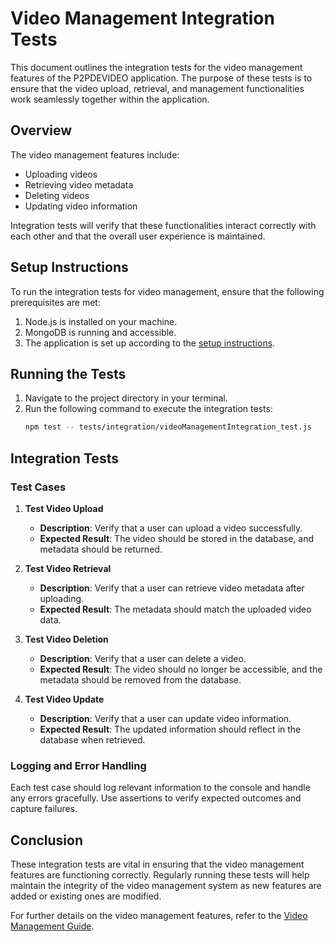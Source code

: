 # Video Management Integration Tests

This document outlines the integration tests for the video management features of the P2PDEVIDEO application. The purpose of these tests is to ensure that the video upload, retrieval, and management functionalities work seamlessly together within the application.

## Overview

The video management features include:
- Uploading videos
- Retrieving video metadata
- Deleting videos
- Updating video information

Integration tests will verify that these functionalities interact correctly with each other and that the overall user experience is maintained.

## Setup Instructions

To run the integration tests for video management, ensure that the following prerequisites are met:
1. Node.js is installed on your machine.
2. MongoDB is running and accessible.
3. The application is set up according to the [setup instructions](./video_management_guide.md).

## Running the Tests

1. Navigate to the project directory in your terminal.
2. Run the following command to execute the integration tests:
   ```bash
   npm test -- tests/integration/videoManagementIntegration_test.js
   ```

## Integration Tests

### Test Cases

1. **Test Video Upload**  
   - **Description**: Verify that a user can upload a video successfully.
   - **Expected Result**: The video should be stored in the database, and metadata should be returned.

2. **Test Video Retrieval**  
   - **Description**: Verify that a user can retrieve video metadata after uploading.
   - **Expected Result**: The metadata should match the uploaded video data.

3. **Test Video Deletion**  
   - **Description**: Verify that a user can delete a video.
   - **Expected Result**: The video should no longer be accessible, and the metadata should be removed from the database.

4. **Test Video Update**  
   - **Description**: Verify that a user can update video information.
   - **Expected Result**: The updated information should reflect in the database when retrieved.

### Logging and Error Handling

Each test case should log relevant information to the console and handle any errors gracefully. Use assertions to verify expected outcomes and capture failures.

## Conclusion

These integration tests are vital in ensuring that the video management features are functioning correctly. Regularly running these tests will help maintain the integrity of the video management system as new features are added or existing ones are modified.

For further details on the video management features, refer to the [Video Management Guide](./video_management_guide.md).